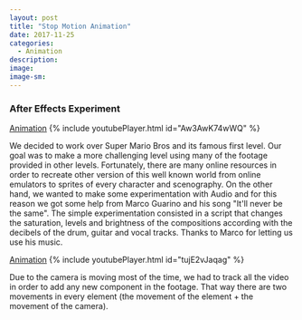 ```yaml
---
layout: post
title: "Stop Motion Animation"
date: 2017-11-25
categories:
  - Animation
description: 
image: 
image-sm:
---
```


### After Effects Experiment

[Animation](https://www.youtube.com/watch?v=Aw3AwK74wWQ)
{% include youtubePlayer.html id="Aw3AwK74wWQ" %}

We decided to work over Super Mario Bros and its famous first level. Our goal was to make a more challenging level using many of the footage provided in other levels. Fortunately, there are many online resources in order to recreate other version of this well known world from online emulators to sprites of every character and scenography.
On the other hand, we wanted to make some experimentation with Audio and for this reason we got some help from Marco Guarino and his song "It'll never be the same". The simple experimentation consisted in a script that changes the saturation, levels and brightness of the compositions according with the decibels of the drum, guitar and vocal tracks. Thanks to Marco for letting us use his music.

[Animation](https://youtu.be/tujE2vJaqag)
{% include youtubePlayer.html id="tujE2vJaqag" %}

Due to the camera is moving most of the time, we had to track all the video in order to add any new component in the footage. That way there are two movements in every element (the movement of the element + the movement of the camera). 